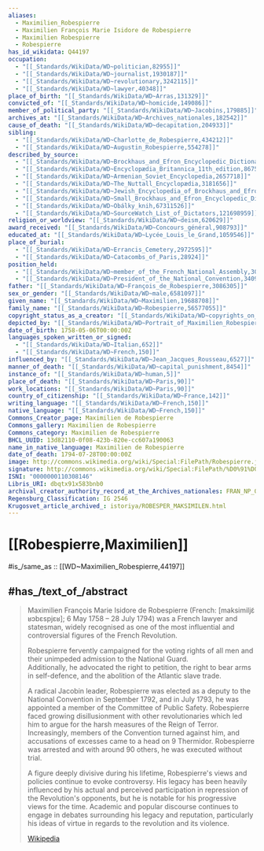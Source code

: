 ```yaml
---
aliases:
  - Maximilien_Robespierre
  - Maximilien François Marie Isidore de Robespierre
  - Maximilien Robespierre
  - Robespierre
has_id_wikidata: Q44197
occupation:
  - "[[_Standards/WikiData/WD~politician,82955]]"
  - "[[_Standards/WikiData/WD~journalist,1930187]]"
  - "[[_Standards/WikiData/WD~revolutionary,3242115]]"
  - "[[_Standards/WikiData/WD~lawyer,40348]]"
place_of_birth: "[[_Standards/WikiData/WD~Arras,131329]]"
convicted_of: "[[_Standards/WikiData/WD~homicide,149086]]"
member_of_political_party: "[[_Standards/WikiData/WD~Jacobins,179885]]"
archives_at: "[[_Standards/WikiData/WD~Archives_nationales,182542]]"
cause_of_death: "[[_Standards/WikiData/WD~decapitation,204933]]"
sibling:
  - "[[_Standards/WikiData/WD~Charlotte_de_Robespierre,434212]]"
  - "[[_Standards/WikiData/WD~Augustin_Robespierre,554278]]"
described_by_source:
  - "[[_Standards/WikiData/WD~Brockhaus_and_Efron_Encyclopedic_Dictionary,602358]]"
  - "[[_Standards/WikiData/WD~Encyclopædia_Britannica_11th_edition,867541]]"
  - "[[_Standards/WikiData/WD~Armenian_Soviet_Encyclopedia,2657718]]"
  - "[[_Standards/WikiData/WD~The_Nuttall_Encyclopædia,3181656]]"
  - "[[_Standards/WikiData/WD~Jewish_Encyclopedia_of_Brockhaus_and_Efron,4173137]]"
  - "[[_Standards/WikiData/WD~Small_Brockhaus_and_Efron_Encyclopedic_Dictionary,19180675]]"
  - "[[_Standards/WikiData/WD~Obálky_knih,67311526]]"
  - "[[_Standards/WikiData/WD~SourceWatch_List_of_Dictators,121698959]]"
religion_or_worldview: "[[_Standards/WikiData/WD~deism,620629]]"
award_received: "[[_Standards/WikiData/WD~Concours_général,908793]]"
educated_at: "[[_Standards/WikiData/WD~Lycée_Louis_le_Grand,1059546]]"
place_of_burial:
  - "[[_Standards/WikiData/WD~Errancis_Cemetery,2972595]]"
  - "[[_Standards/WikiData/WD~Catacombs_of_Paris,28924]]"
position_held:
  - "[[_Standards/WikiData/WD~member_of_the_French_National_Assembly,3044918]]"
  - "[[_Standards/WikiData/WD~President_of_the_National_Convention,3409181]]"
father: "[[_Standards/WikiData/WD~François_de_Robespierre,3086305]]"
sex_or_gender: "[[_Standards/WikiData/WD~male,6581097]]"
given_name: "[[_Standards/WikiData/WD~Maximilien,19688708]]"
family_name: "[[_Standards/WikiData/WD~Robespierre,56577055]]"
copyright_status_as_a_creator: "[[_Standards/WikiData/WD~copyrights_on_works_have_expired,71887839]]"
depicted_by: "[[_Standards/WikiData/WD~Portrait_of_Maximilien_Robespierre,104356073]]"
date_of_birth: 1758-05-06T00:00:00Z
languages_spoken_written_or_signed:
  - "[[_Standards/WikiData/WD~Italian,652]]"
  - "[[_Standards/WikiData/WD~French,150]]"
influenced_by: "[[_Standards/WikiData/WD~Jean_Jacques_Rousseau,6527]]"
manner_of_death: "[[_Standards/WikiData/WD~capital_punishment,8454]]"
instance_of: "[[_Standards/WikiData/WD~human,5]]"
place_of_death: "[[_Standards/WikiData/WD~Paris,90]]"
work_locations: "[[_Standards/WikiData/WD~Paris,90]]"
country_of_citizenship: "[[_Standards/WikiData/WD~France,142]]"
writing_language: "[[_Standards/WikiData/WD~French,150]]"
native_language: "[[_Standards/WikiData/WD~French,150]]"
Commons_Creator_page: Maximilien de Robespierre
Commons_gallery: Maximilien de Robespierre
Commons_category: Maximilien de Robespierre
BHCL_UUID: 13d82110-0f08-423b-820e-cc607a190063
name_in_native_language: Maximilien de Robespierre
date_of_death: 1794-07-28T00:00:00Z
image: http://commons.wikimedia.org/wiki/Special:FilePath/Robespierre.jpg
signature: http://commons.wikimedia.org/wiki/Special:FilePath/%D0%91%D0%A1%D0%AD1.%20%D0%90%D0%B2%D1%82%D0%BE%D0%B3%D1%80%D0%B0%D1%84.%20%D0%90%D0%B2%D1%82%D0%BE%D0%B3%D1%80%D0%B0%D1%84%D1%8B.%203.svg
ISNI: "0000000110308146"
Libris_URI: dbqtx91x583bnb0
archival_creator_authority_record_at_the_Archives_nationales: FRAN_NP_050353
Regensburg_Classification: IG 2546
Krugosvet_article_archived_: istoriya/ROBESPER_MAKSIMILEN.html
---
```


# [[Robespierre,Maximilien]] 

#is_/same_as :: [[WD~Maximilien_Robespierre,44197]] 

## #has_/text_of_/abstract 

> Maximilien François Marie Isidore de Robespierre (French: [maksimiljɛ̃ ʁɔbɛspjɛʁ]; 6 May 1758 – 28 July 1794) was a French lawyer and statesman, 
> widely recognised as one of the most influential and controversial figures of the French Revolution. 
> 
> Robespierre fervently campaigned for the voting rights of all men 
> and their unimpeded admission to the National Guard.  
> Additionally, he advocated the right to petition, the right to bear arms in self-defence, 
> and the abolition of the Atlantic slave trade.
>
> A radical Jacobin leader, Robespierre was elected as a deputy to the National Convention in September 1792, and in July 1793, he was appointed a member of the Committee of Public Safety. Robespierre faced growing disillusionment with other revolutionaries which led him to argue for the harsh measures of the Reign of Terror. Increasingly, members of the Convention turned against him, and accusations of excesses came to a head on 9 Thermidor. Robespierre was arrested and with around 90 others, he was executed without trial.
>
> A figure deeply divisive during his lifetime, Robespierre's views and policies continue to evoke controversy. His legacy has been heavily influenced by his actual and perceived participation in repression of the Revolution's opponents, but he is notable for his progressive views for the time. Academic and popular discourse continues to engage in debates surrounding his legacy and reputation, particularly his ideas of virtue in regards to the revolution and its violence.
>
> [Wikipedia](https://en.wikipedia.org/wiki/Maximilien%20Robespierre) 

